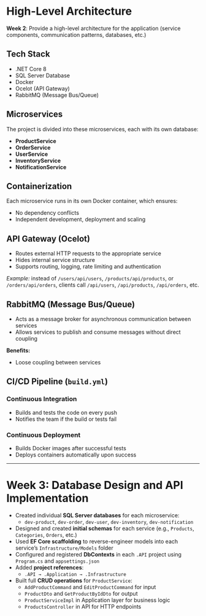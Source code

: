 ﻿# High-Level Architecture

**Week 2**: Provide a high-level architecture for the application (service components, communication patterns, databases, etc.)

## Tech Stack

- .NET Core 8  
- SQL Server Database  
- Docker  
- Ocelot (API Gateway)  
- RabbitMQ (Message Bus/Queue)  

## Microservices

The project is divided into these microservices, each with its own database:

- **ProductService**  
- **OrderService**  
- **UserService**  
- **InventoryService**  
- **NotificationService**  

## Containerization

Each microservice runs in its own Docker container, which ensures:

- No dependency conflicts  
- Independent development, deployment and scaling  

## API Gateway (Ocelot)

- Routes external HTTP requests to the appropriate service  
- Hides internal service structure  
- Supports routing, logging, rate limiting and authentication  

_Example:_ instead of `/users/api/users`, `/products/api/products`, or `/orders/api/orders`, clients call `/api/users`, `/api/products`, `/api/orders`, etc.

## RabbitMQ (Message Bus/Queue)

- Acts as a message broker for asynchronous communication between services  
- Allows services to publish and consume messages without direct coupling  

**Benefits:**  
- Loose coupling between services  

## CI/CD Pipeline (`build.yml`)

### Continuous Integration

- Builds and tests the code on every push  
- Notifies the team if the build or tests fail  

### Continuous Deployment

- Builds Docker images after successful tests  
- Deploys containers automatically upon success  

---

# Week 3: Database Design and API Implementation

- Created individual **SQL Server databases** for each microservice:
  - `dev-product`, `dev-order`, `dev-user`, `dev-inventory`, `dev-notification`
- Designed and created **initial schemas** for each service (e.g., `Products`, `Categories`, `Orders`, etc.)
- Used **EF Core scaffolding** to reverse-engineer models into each service’s `Infrastructure/Models` folder
- Configured and registered **DbContexts** in each `.API` project using `Program.cs` and `appsettings.json`
- Added **project references**:
  - `.API → .Application → .Infrastructure`
- Built full **CRUD operations** for `ProductService`:
  - `AddProductCommand` and `EditProductCommand` for input
  - `ProductDto` and `GetProductByIdDto` for output
  - `ProductServiceImpl` in Application layer for business logic
  - `ProductsController` in API for HTTP endpoints
